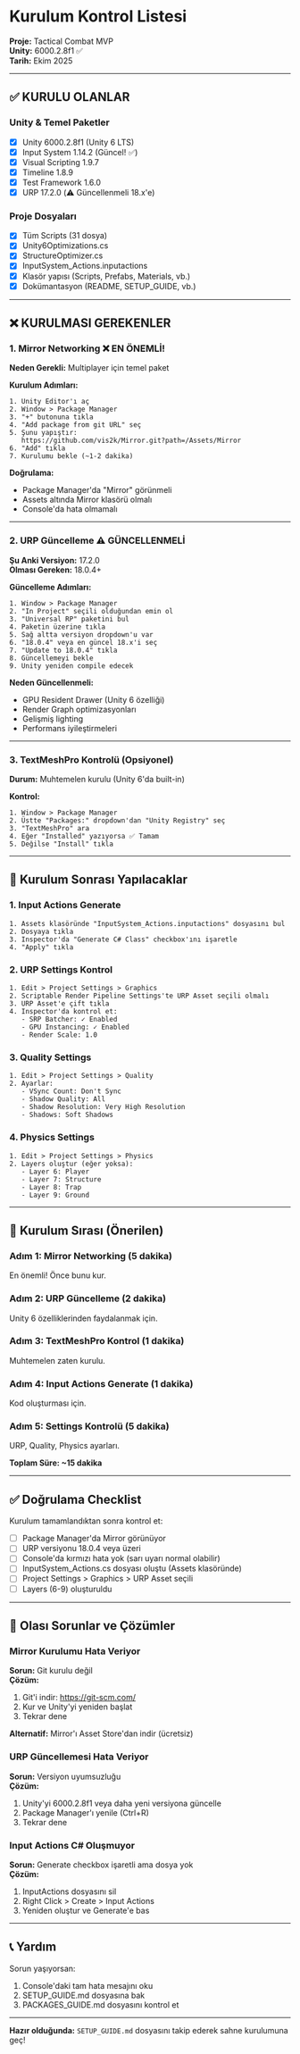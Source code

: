 # Kurulum Kontrol Listesi

**Proje:** Tactical Combat MVP  
**Unity:** 6000.2.8f1 ✅  
**Tarih:** Ekim 2025

---

## ✅ KURULU OLANLAR

### Unity & Temel Paketler
- [x] Unity 6000.2.8f1 (Unity 6 LTS)
- [x] Input System 1.14.2 (Güncel! ✅)
- [x] Visual Scripting 1.9.7
- [x] Timeline 1.8.9
- [x] Test Framework 1.6.0
- [x] URP 17.2.0 (⚠️ Güncellenmeli 18.x'e)

### Proje Dosyaları
- [x] Tüm Scripts (31 dosya)
- [x] Unity6Optimizations.cs
- [x] StructureOptimizer.cs
- [x] InputSystem_Actions.inputactions
- [x] Klasör yapısı (Scripts, Prefabs, Materials, vb.)
- [x] Dokümantasyon (README, SETUP_GUIDE, vb.)

---

## ❌ KURULMASI GEREKENLER

### 1. Mirror Networking ❌ EN ÖNEMLİ!

**Neden Gerekli:** Multiplayer için temel paket

**Kurulum Adımları:**
```
1. Unity Editor'ı aç
2. Window > Package Manager
3. "+" butonuna tıkla
4. "Add package from git URL" seç
5. Şunu yapıştır:
   https://github.com/vis2k/Mirror.git?path=/Assets/Mirror
6. "Add" tıkla
7. Kurulumu bekle (~1-2 dakika)
```

**Doğrulama:**
- Package Manager'da "Mirror" görünmeli
- Assets altında Mirror klasörü olmalı
- Console'da hata olmamalı

---

### 2. URP Güncelleme ⚠️ GÜNCELLENMELİ

**Şu Anki Versiyon:** 17.2.0  
**Olması Gereken:** 18.0.4+

**Güncelleme Adımları:**
```
1. Window > Package Manager
2. "In Project" seçili olduğundan emin ol
3. "Universal RP" paketini bul
4. Paketin üzerine tıkla
5. Sağ altta versiyon dropdown'u var
6. "18.0.4" veya en güncel 18.x'i seç
7. "Update to 18.0.4" tıkla
8. Güncellemeyi bekle
9. Unity yeniden compile edecek
```

**Neden Güncellenmeli:**
- GPU Resident Drawer (Unity 6 özelliği)
- Render Graph optimizasyonları
- Gelişmiş lighting
- Performans iyileştirmeleri

---

### 3. TextMeshPro Kontrolü (Opsiyonel)

**Durum:** Muhtemelen kurulu (Unity 6'da built-in)

**Kontrol:**
```
1. Window > Package Manager
2. Üstte "Packages:" dropdown'dan "Unity Registry" seç
3. "TextMeshPro" ara
4. Eğer "Installed" yazıyorsa ✅ Tamam
5. Değilse "Install" tıkla
```

---

## 🔧 Kurulum Sonrası Yapılacaklar

### 1. Input Actions Generate
```
1. Assets klasöründe "InputSystem_Actions.inputactions" dosyasını bul
2. Dosyaya tıkla
3. Inspector'da "Generate C# Class" checkbox'ını işaretle
4. "Apply" tıkla
```

### 2. URP Settings Kontrol
```
1. Edit > Project Settings > Graphics
2. Scriptable Render Pipeline Settings'te URP Asset seçili olmalı
3. URP Asset'e çift tıkla
4. Inspector'da kontrol et:
   - SRP Batcher: ✓ Enabled
   - GPU Instancing: ✓ Enabled
   - Render Scale: 1.0
```

### 3. Quality Settings
```
1. Edit > Project Settings > Quality
2. Ayarlar:
   - VSync Count: Don't Sync
   - Shadow Quality: All
   - Shadow Resolution: Very High Resolution
   - Shadows: Soft Shadows
```

### 4. Physics Settings
```
1. Edit > Project Settings > Physics
2. Layers oluştur (eğer yoksa):
   - Layer 6: Player
   - Layer 7: Structure
   - Layer 8: Trap
   - Layer 9: Ground
```

---

## 📝 Kurulum Sırası (Önerilen)

### Adım 1: Mirror Networking (5 dakika)
En önemli! Önce bunu kur.

### Adım 2: URP Güncelleme (2 dakika)
Unity 6 özelliklerinden faydalanmak için.

### Adım 3: TextMeshPro Kontrol (1 dakika)
Muhtemelen zaten kurulu.

### Adım 4: Input Actions Generate (1 dakika)
Kod oluşturması için.

### Adım 5: Settings Kontrolü (5 dakika)
URP, Quality, Physics ayarları.

**Toplam Süre: ~15 dakika**

---

## ✅ Doğrulama Checklist

Kurulum tamamlandıktan sonra kontrol et:

- [ ] Package Manager'da Mirror görünüyor
- [ ] URP versiyonu 18.0.4 veya üzeri
- [ ] Console'da kırmızı hata yok (sarı uyarı normal olabilir)
- [ ] InputSystem_Actions.cs dosyası oluştu (Assets klasöründe)
- [ ] Project Settings > Graphics > URP Asset seçili
- [ ] Layers (6-9) oluşturuldu

---

## 🐛 Olası Sorunlar ve Çözümler

### Mirror Kurulumu Hata Veriyor
**Sorun:** Git kurulu değil  
**Çözüm:** 
1. Git'i indir: https://git-scm.com/
2. Kur ve Unity'yi yeniden başlat
3. Tekrar dene

**Alternatif:**
Mirror'ı Asset Store'dan indir (ücretsiz)

### URP Güncellemesi Hata Veriyor
**Sorun:** Versiyon uyumsuzluğu  
**Çözüm:**
1. Unity'yi 6000.2.8f1 veya daha yeni versiyona güncelle
2. Package Manager'ı yenile (Ctrl+R)
3. Tekrar dene

### Input Actions C# Oluşmuyor
**Sorun:** Generate checkbox işaretli ama dosya yok  
**Çözüm:**
1. InputActions dosyasını sil
2. Right Click > Create > Input Actions
3. Yeniden oluştur ve Generate'e bas

---

## 📞 Yardım

Sorun yaşıyorsan:
1. Console'daki tam hata mesajını oku
2. SETUP_GUIDE.md dosyasına bak
3. PACKAGES_GUIDE.md dosyasını kontrol et

---

**Hazır olduğunda:** `SETUP_GUIDE.md` dosyasını takip ederek sahne kurulumuna geç!




